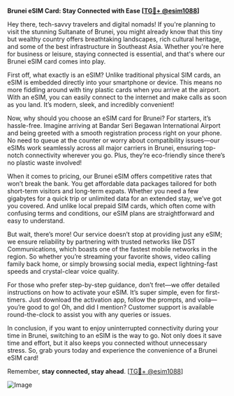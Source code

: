 **Brunei eSIM Card: Stay Connected with Ease [[TG💪+ @esim1088](https://t.me/s/esim1088)]**

Hey there, tech-savvy travelers and digital nomads! If you're planning to visit the stunning Sultanate of Brunei, you might already know that this tiny but wealthy country offers breathtaking landscapes, rich cultural heritage, and some of the best infrastructure in Southeast Asia. Whether you're here for business or leisure, staying connected is essential, and that's where our Brunei eSIM card comes into play.

First off, what exactly is an eSIM? Unlike traditional physical SIM cards, an eSIM is embedded directly into your smartphone or device. This means no more fiddling around with tiny plastic cards when you arrive at the airport. With an eSIM, you can easily connect to the internet and make calls as soon as you land. It’s modern, sleek, and incredibly convenient!

Now, why should you choose an eSIM card for Brunei? For starters, it’s hassle-free. Imagine arriving at Bandar Seri Begawan International Airport and being greeted with a smooth registration process right on your phone. No need to queue at the counter or worry about compatibility issues—our eSIMs work seamlessly across all major carriers in Brunei, ensuring top-notch connectivity wherever you go. Plus, they’re eco-friendly since there’s no plastic waste involved!

When it comes to pricing, our Brunei eSIM offers competitive rates that won’t break the bank. You get affordable data packages tailored for both short-term visitors and long-term expats. Whether you need a few gigabytes for a quick trip or unlimited data for an extended stay, we’ve got you covered. And unlike local prepaid SIM cards, which often come with confusing terms and conditions, our eSIM plans are straightforward and easy to understand.

But wait, there’s more! Our service doesn’t stop at providing just any eSIM; we ensure reliability by partnering with trusted networks like DST Communications, which boasts one of the fastest mobile networks in the region. So whether you’re streaming your favorite shows, video calling family back home, or simply browsing social media, expect lightning-fast speeds and crystal-clear voice quality.

For those who prefer step-by-step guidance, don’t fret—we offer detailed instructions on how to activate your eSIM. It’s super simple, even for first-timers. Just download the activation app, follow the prompts, and voila—you’re good to go! Oh, and did I mention? Customer support is available round-the-clock to assist you with any queries or issues.

In conclusion, if you want to enjoy uninterrupted connectivity during your time in Brunei, switching to an eSIM is the way to go. Not only does it save time and effort, but it also keeps you connected without unnecessary stress. So, grab yours today and experience the convenience of a Brunei eSIM card!

Remember, **stay connected, stay ahead**. [[TG💪+ @esim1088](https://t.me/s/esim1088)]

![Image](https://i.postimg.cc/Y0z9fWf4/image.png)